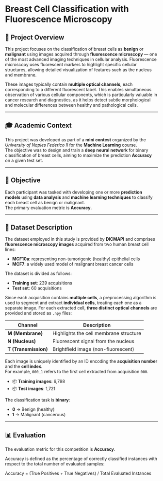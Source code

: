 # Breast Cell Classification with Fluorescence Microscopy

## 🧬 Project Overview

This project focuses on the classification of breast cells as **benign** or **malignant** using images acquired through **fluorescence microscopy** — one of the most advanced imaging techniques in cellular analysis. Fluorescence microscopy uses fluorescent markers to highlight specific cellular structures, allowing detailed visualization of features such as the nucleus and membrane.

These images typically contain **multiple optical channels**, each corresponding to a different fluorescent label. This enables simultaneous observation of various cellular components, which is particularly valuable in cancer research and diagnostics, as it helps detect subtle morphological and molecular differences between healthy and pathological cells.

---

## 🎓 Academic Context

This project was developed as part of a **mini contest** organized by the *University of Naples Federico II* for the **Machine Learning** course.  
The objective was to design and train a **deep neural network** for binary classification of breast cells, aiming to maximize the prediction **Accuracy** on a given test set.

---

## 🎯 Objective

Each participant was tasked with developing one or more **prediction models** using **data analysis** and **machine learning techniques** to classify each breast cell as benign or malignant.  
The primary evaluation metric is **Accuracy**.

---

## 🔬 Dataset Description

The dataset employed in this study is provided by **DICMAPI** and comprises **fluorescence microscopy images** acquired from two human breast cell lines:

- **MCF10a**: representing non-tumorigenic (healthy) epithelial cells  
- **MCF7**: a widely used model of malignant breast cancer cells

The dataset is divided as follows:

- **Training set**: 239 acquisitions  
- **Test set**: 60 acquisitions

Since each acquisition contains **multiple cells**, a preprocessing algorithm is used to segment and extract **individual cells**, treating each one as a separate image. For each extracted cell, **three distinct optical channels** are provided and stored as `.npy` files:

| Channel       | Description                         |
|---------------|-------------------------------------|
| **M (Membrane)**     | Highlights the cell membrane structure |
| **N (Nucleus)**      | Fluorescent signal from the nucleus    |
| **T (Transmission)** | Brightfield image (non-fluorescent)    |

Each image is uniquely identified by an ID encoding the **acquisition number** and the **cell index**.  
For example, `000_1` refers to the first cell extracted from acquisition `000`.

- 📦 **Training images**: 6,798  
- 📦 **Test images**: 1,721  

The classification task is **binary**:

- **0** → Benign (healthy)  
- **1** → Malignant (cancerous)

---

## 📊 Evaluation

The evaluation metric for this competition is **Accuracy**.

Accuracy is defined as the percentage of correctly classified instances with respect to the total number of evaluated samples:

Accuracy = (True Positives + True Negatives) / Total Evaluated Instances
